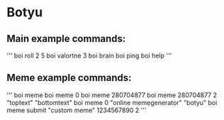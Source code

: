 # Botyu

## Main example commands:
'''
boi roll 2 5
boi valortne 3
boi brain
boi ping
boi help
'''



## Meme example commands:
'''
boi meme 
boi meme 0
boi meme 280704877
boi meme 280704877 2 "toptext" "bottomtext"
boi meme 0 "online memegenerator" "botyu"
boi meme submit "custom meme" 1234567890 2
'''
